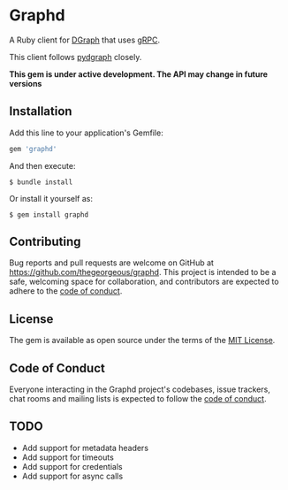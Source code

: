 # Graphd
A Ruby client for [DGraph](https://github.com/dgraph-io/dgraph) that uses [gRPC](https://grpc.io/).

This client follows [pydgraph](https://github.com/dgraph-io/pydgraph) closely.

**This gem is under active development. The API may change in future versions**

## Installation

Add this line to your application's Gemfile:

```ruby
gem 'graphd'
```

And then execute:

    $ bundle install

Or install it yourself as:

    $ gem install graphd

## Contributing

Bug reports and pull requests are welcome on GitHub at https://github.com/thegeorgeous/graphd. This project is intended to be a safe, welcoming space for collaboration, and contributors are expected to adhere to the [code of conduct](https://github.com/thegeorgeous/graphd/blob/master/CODE_OF_CONDUCT.md).

## License

The gem is available as open source under the terms of the [MIT License](https://opensource.org/licenses/MIT).

## Code of Conduct

Everyone interacting in the Graphd project's codebases, issue trackers, chat rooms and mailing lists is expected to follow the [code of conduct](https://github.com/thegeorgeous/graphd/blob/master/CODE_OF_CONDUCT.md).

## TODO
- Add support for metadata headers
- Add support for timeouts
- Add support for credentials
- Add support for async calls
